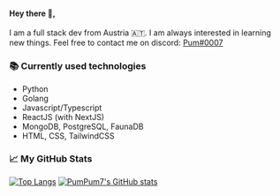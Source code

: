 #### Hey there 👋, 

I am a full stack dev from Austria 🇦🇹. I am always interested in learning new things. Feel free to contact me on discord: [Pum#0007](https://discord.com/users/274561812664549376)

### 📚 Currently used technologies

* Python
* Golang
* Javascript/Typescript 
* ReactJS (with NextJS)
* MongoDB, PostgreSQL, FaunaDB
* HTML, CSS, TailwindCSS



### 📈 My GitHub Stats
[![Top Langs](https://github-readme-stats.vercel.app/api/top-langs/?username=PumPum7&layout=compact&theme=tokyonight&show_icons=true)](https://github.com/PumPum7)
[![PumPum7's GitHub stats](https://github-readme-stats.vercel.app/api?username=PumPum7&theme=tokyonight&show_icons=true&hide=prs)](https://github.com/PumPum7)

